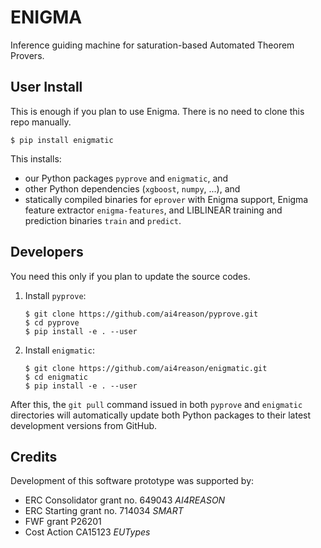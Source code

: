 # **ENIGMA** #

Inference guiding machine for saturation-based Automated Theorem Provers.

## User Install

This is enough if you plan to use Enigma.  There is no need to clone this
repo manually.

```console
$ pip install enigmatic
```

This installs:

* our Python packages `pyprove` and `enigmatic`, and
* other Python dependencies (`xgboost`, `numpy`, ...), and
* statically compiled binaries for `eprover` with Enigma support, Enigma
  feature extractor `enigma-features`, and LIBLINEAR training and prediction
  binaries `train` and `predict`.

## Developers

You need this only if you plan to update the source codes.

1. Install `pyprove`:

   ```console
   $ git clone https://github.com/ai4reason/pyprove.git
   $ cd pyprove
   $ pip install -e . --user
   ```

2. Install `enigmatic`:

   ```console
   $ git clone https://github.com/ai4reason/enigmatic.git
   $ cd enigmatic
   $ pip install -e . --user
   ```

After this, the `git pull` command issued in both `pyprove` and `enigmatic`
directories will automatically update both Python packages to their latest
development versions from GitHub.

## Credits

Development of this software prototype was supported by: 

+ ERC Consolidator grant no. 649043 *AI4REASON*
+ ERC Starting grant no. 714034 *SMART*
+ FWF grant P26201
+ Cost Action CA15123 *EUTypes*

